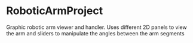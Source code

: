 # RoboticArmProject
Graphic robotic arm viewer and handler. Uses different 2D panels to view the arm and sliders to manipulate the angles between the arm segments
